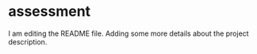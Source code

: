 # assessment
I am editing the README file. Adding some more details about the project description.

